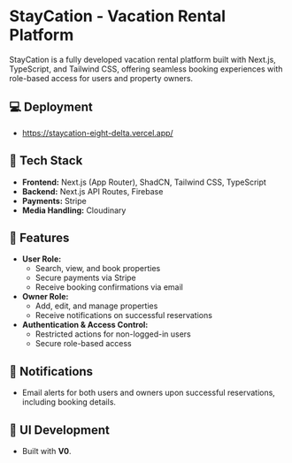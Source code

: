 # StayCation - Vacation Rental Platform

StayCation is a fully developed vacation rental platform built with Next.js, TypeScript, and Tailwind CSS, offering seamless booking experiences with role-based access for users and property owners.

## 💻 Deployment

- https://staycation-eight-delta.vercel.app/

## 🚀 Tech Stack

- **Frontend:** Next.js (App Router), ShadCN, Tailwind CSS, TypeScript
- **Backend:** Next.js API Routes, Firebase
- **Payments:** Stripe
- **Media Handling:** Cloudinary

## 🎯 Features

- **User Role:**
  - Search, view, and book properties
  - Secure payments via Stripe
  - Receive booking confirmations via email
- **Owner Role:**
  - Add, edit, and manage properties
  - Receive notifications on successful reservations
- **Authentication & Access Control:**
  - Restricted actions for non-logged-in users
  - Secure role-based access

## 📩 Notifications

- Email alerts for both users and owners upon successful reservations, including booking details.

## 🎨 UI Development

- Built with **V0**.
